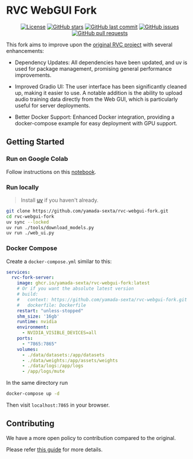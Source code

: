 # RVC WebGUI Fork

<div align="center">

[![License](https://img.shields.io/github/license/yamada-sexta/rvc-webgui-fork?style=flat-square)](https://github.com/yamada-sexta/rvc-webgui-fork/blob/main/THIRD_PARTY_NOTICES.md)
[![GitHub stars](https://img.shields.io/github/stars/yamada-sexta/rvc-webgui-fork?style=flat-square)](https://github.com/yamada-sexta/rvc-webgui-fork/stargazers)
[![GitHub last commit](https://img.shields.io/github/last-commit/yamada-sexta/rvc-webgui-fork?style=flat-square)](https://github.com/yamada-sexta/rvc-webgui-fork/commits/main)
[![GitHub issues](https://img.shields.io/github/issues/yamada-sexta/rvc-webgui-fork?style=flat-square)](https://github.com/yamada-sexta/rvc-webgui-fork/issues)
[![GitHub pull requests](https://img.shields.io/github/issues-pr/yamada-sexta/rvc-webgui-fork?style=flat-square)](https://github.com/yamada-sexta/rvc-webgui-fork/pulls)

</div>

This fork aims to improve upon the [original RVC project](https://github.com/RVC-Project/Retrieval-based-Voice-Conversion-WebUI) with several enhancements:

- Dependency Updates: All dependencies have been updated, and uv is used for package management, promising general performance improvements.

- Improved Gradio UI: The user interface has been significantly cleaned up, making it easier to use. A notable addition is the ability to upload audio training data directly from the Web GUI, which is particularly useful for server deployments.

- Better Docker Support: Enhanced Docker integration, providing a docker-compose example for easy deployment with GPU support.

## Getting Started

### Run on Google Colab

Follow instructions on this [notebook](https://colab.research.google.com/github/yamada-sexta/rvc-webgui-fork/blob/main/notebook/colab.ipynb).

### Run locally

> Install [uv](https://docs.astral.sh/uv/#installation) if you haven't already.

```bash
git clone https://github.com/yamada-sexta/rvc-webgui-fork.git
cd rvc-webgui-fork
uv sync --locked
uv run ./tools/download_models.py
uv run ./web_ui.py
```

### Docker Compose

Create a `docker-compose.yml` similar to this:

```yml
services:
  rvc-fork-server:
    image: ghcr.io/yamada-sexta/rvc-webgui-fork:latest
    # Or if you want the absolute latest version
    # build:
    #   context: https://github.com/yamada-sexta/rvc-webgui-fork.git
    #   dockerfile: Dockerfile
    restart: "unless-stopped"
    shm_size: '16gb'
    runtime: nvidia
    environment:
      - NVIDIA_VISIBLE_DEVICES=all
    ports:
      - "7865:7865"
    volumes:
      - ./data/datasets:/app/datasets
      - ./data/weights:/app/assets/weights
      - ./data/logs:/app/logs
      - /app/logs/mute
```

In the same directory run

```bash
docker-compose up -d
```

Then visit `localhost:7865` in your browser.

## Contributing

We have a more open policy to contribution compared to the original.

Please refer [this guide](./CONTRIBUTING.md) for more details.
